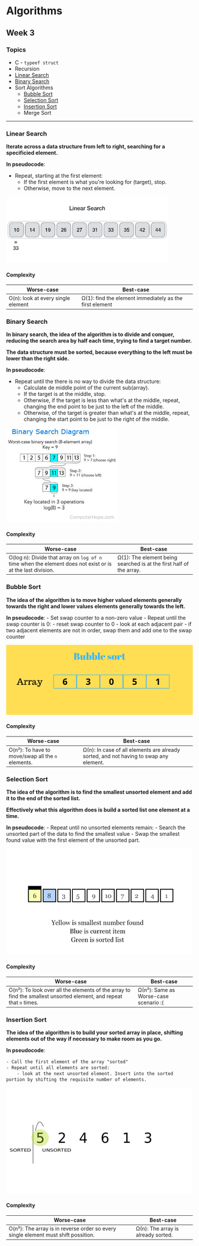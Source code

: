 # Algorithms

## Week 3

### Topics

- C - `typeef struct`
- Recursion
- [Linear Search](#linear-search)
- [Binary Search](#binary-search)
- Sort Algorithms
    - [Bubble Sort](#bubble-sort)
    - [Selection Sort](#selection-sort)
    - [Insertion Sort](#insertion-sort)
    - Merge Sort

---

### **Linear Search**

**Iterate across a data structure from left to right, searching for a specificied element.**

**In pseudocode**:

- Repeat, starting at the first element:
    - If the first element is what you're looking for (target), stop.
    - Otherwise, move to the next element.

![linear search](./assets/linear-search.gif)

#### Complexity

| Worse-case | Best-case |
|------------|-------------------|
| O(n): look at every single element | Ω(1): find the element immediately as the first element|

### **Binary Search**

**In binary search, the idea of the algorithm is to divide and conquer, reducing the search area by half each time, trying to find a target number.**

**The data structure must be sorted, because everything to the left must be lower than the right side.**

**In pseudocode**:

- Repeat until the there is no way to divide the data structure:
    - Calculate de middle point of the current sub(array).
    - If the target is at the middle, stop.
    - Otherwise, if the target is less than what's at the middle, repeat, changing the end point to be just to the left of the middle.
    - Otherwise, of the target is greater than what's at the middle, repeat, changing the start point to be just to the right of the middle.

![binary search](./assets/binary-search.jpg)

#### Complexity

| Worse-case | Best-case |
|------------|-------------------|
| O(log n): Divide that array on `log of n` time when the element does not exist or is at the last division. | Ω(1): The element being searched is at the first half of the array.|


### **Bubble Sort**

**The idea of the algorithm is to move higher valued elements generally towards the right and lower values elements generally towards the left.**

**In pseudocode**:
    - Set swap counter to a non-zero value
    - Repeat until the swap counter is 0:
        - reset swap counter to 0
        - look at each adjacent pair
            - if two adjacent elements are not in order, swap them and add one to the swap counter

![bubble sort gif](./assets/bubble-sort.gif)

#### Complexity

| Worse-case | Best-case |
|------------|-------------------|
| O(n²): To have to move/swap all the `n` elements. | Ω(n): In case of all elements are already sorted, and not having to swap any element.|

### **Selection Sort**

**The idea of the algorithm is to find the smallest unsorted element and add it to the end of the sorted list.**

**Effectively what this algorithm does is build a sorted list one element at a time.**

**In pseudocode**:
    - Repeat until no unsorted elements remain:
        - Search the unsorted part of the data to find the smallest value
        - Swap the smallest found value with the first element of the unsorted part.

![selection sort gif](./assets/selection-sort.gif)

#### Complexity

| Worse-case | Best-case |
|------------|-----------|
| O(n²): To look over all the elements of the array to find the smallest unsorted element, and repeat that `n` times. | Ω(n²): Same as Worse-case scenario :( |

### **Insertion Sort**

**The idea of the algorithm is to build your sorted array in place,  shifting elements out of the way if necessary to make room as you go.**


**In pseudocode**:

    - Call the first element of the array "sorted"
    - Repeat until all elements are sorted:
        - look at the next unsorted element. Insert into the sorted portion by shifting the requisite number of elements.

![insertion sort gif](./assets/insertion-sort.gif)

#### Complexity

| Worse-case | Best-case |
|------------|-----------|
| O(n²): The array is in reverse order so every single element must shift possition. | Ω(n): The array is already sorted. |
